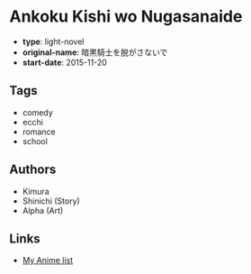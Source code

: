 # Ankoku Kishi wo Nugasanaide

-   **type**: light-novel
-   **original-name**: 暗黒騎士を脱がさないで
-   **start-date**: 2015-11-20

## Tags

-   comedy
-   ecchi
-   romance
-   school

## Authors

-   Kimura
-   Shinichi (Story)
-   Alpha (Art)

## Links

-   [My Anime list](https://myanimelist.net/manga/94278/Ankoku_Kishi_wo_Nugasanaide)
